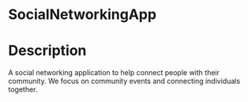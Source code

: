 # SocialNetworkingApp

# Description
A social networking application to help connect people with their community. We focus on community events and connecting individuals together.


